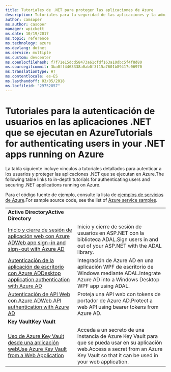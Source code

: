 ```yaml
---
title: Tutoriales de .NET para proteger las aplicaciones de Azure
description: Tutoriales para la seguridad de las aplicaciones y la administración de identidades en las aplicaciones .NET que se ejecutan en Azure.
author: camsoper
ms.author: casoper
manager: wpickett
ms.date: 10/19/2017
ms.topic: reference
ms.technology: azure
ms.devlang: dotnet
ms.service: multiple
ms.custom: devcenter
ms.openlocfilehash: f7f71e15dcd58473a61cfdf163a10dbc5f4f8d80
ms.sourcegitcommit: 3ba0ff4463338a0ab0f3f15a7601b89417c06970
ms.translationtype: HT
ms.contentlocale: es-ES
ms.lasthandoff: 03/05/2018
ms.locfileid: "29752857"
---
```

# <a name="tutorials-for-authenticating-users-in-your-net-apps-running-on-azure"></a><span data-ttu-id="dfcd7-103">Tutoriales para la autenticación de usuarios en las aplicaciones .NET que se ejecutan en Azure</span><span class="sxs-lookup"><span data-stu-id="dfcd7-103">Tutorials for authenticating users in your .NET apps running on Azure</span></span>

<span data-ttu-id="dfcd7-104">La tabla siguiente incluye vínculos a tutoriales detallados para autenticar a los usuarios y proteger las aplicaciones .NET que se ejecutan en Azure.</span><span class="sxs-lookup"><span data-stu-id="dfcd7-104">The following table links to in-depth tutorials for authenticating users and securing .NET applications running on Azure.</span></span>

<span data-ttu-id="dfcd7-105">Para el código fuente de ejemplo, consulte la lista de [ejemplos de servicios de Azure](https://azure.microsoft.com/resources/samples/?platform=dotnet).</span><span class="sxs-lookup"><span data-stu-id="dfcd7-105">For sample source code, see the list of [Azure service samples](https://azure.microsoft.com/resources/samples/?platform=dotnet).</span></span>

| | |
|---|---|
|<span data-ttu-id="dfcd7-106">**Active Directory**</span><span class="sxs-lookup"><span data-stu-id="dfcd7-106">**Active Directory**</span></span>||
| <span data-ttu-id="dfcd7-107">[Inicio y cierre de sesión de aplicación web con Azure AD][1]</span><span class="sxs-lookup"><span data-stu-id="dfcd7-107">[Web app sign-in and sign-out with Azure AD][1]</span></span> | <span data-ttu-id="dfcd7-108">Inicio y cierre de sesión de usuarios en ASP.NET con la biblioteca ADAL.</span><span class="sxs-lookup"><span data-stu-id="dfcd7-108">Sign users in and out of your ASP.NET with the ADAL library.</span></span>
| <span data-ttu-id="dfcd7-109">[Autenticación de la aplicación de escritorio con Azure AD][2]</span><span class="sxs-lookup"><span data-stu-id="dfcd7-109">[Desktop application authentication with Azure AD][2]</span></span>| <span data-ttu-id="dfcd7-110">Integración de Azure AD en una aplicación WPF de escritorio de Windows mediante ADAL.</span><span class="sxs-lookup"><span data-stu-id="dfcd7-110">Integrate Azure AD into a Windows Desktop WPF app using ADAL.</span></span> | 
| <span data-ttu-id="dfcd7-111">[Autenticación de API Web con Azure AD][3]</span><span class="sxs-lookup"><span data-stu-id="dfcd7-111">[Web API authentication with Azure AD][3]</span></span> | <span data-ttu-id="dfcd7-112">Proteja una API web con tokens de portador de Azure AD.</span><span class="sxs-lookup"><span data-stu-id="dfcd7-112">Protect a web API using bearer tokens from Azure AD.</span></span> |
|<span data-ttu-id="dfcd7-113">**Key Vault**</span><span class="sxs-lookup"><span data-stu-id="dfcd7-113">**Key Vault**</span></span>||
| <span data-ttu-id="dfcd7-114">[Uso de Azure Key Vault desde una aplicación web][4]</span><span class="sxs-lookup"><span data-stu-id="dfcd7-114">[Use Azure Key Vault from a Web Application][4]</span></span> | <span data-ttu-id="dfcd7-115">Acceda a un secreto de una instancia de Azure Key Vault para que se pueda usar en su aplicación web.</span><span class="sxs-lookup"><span data-stu-id="dfcd7-115">Access a secret from an Azure Key Vault so that it can be used in your web application.</span></span> | 

[1]: /azure/active-directory/develop/active-directory-devquickstarts-webapp-dotnet
[2]: /azure/active-directory/develop/active-directory-devquickstarts-dotnet
[3]: /azure/active-directory/develop/active-directory-devquickstarts-webapi-dotnet
[4]: /azure/key-vault/key-vault-use-from-web-application